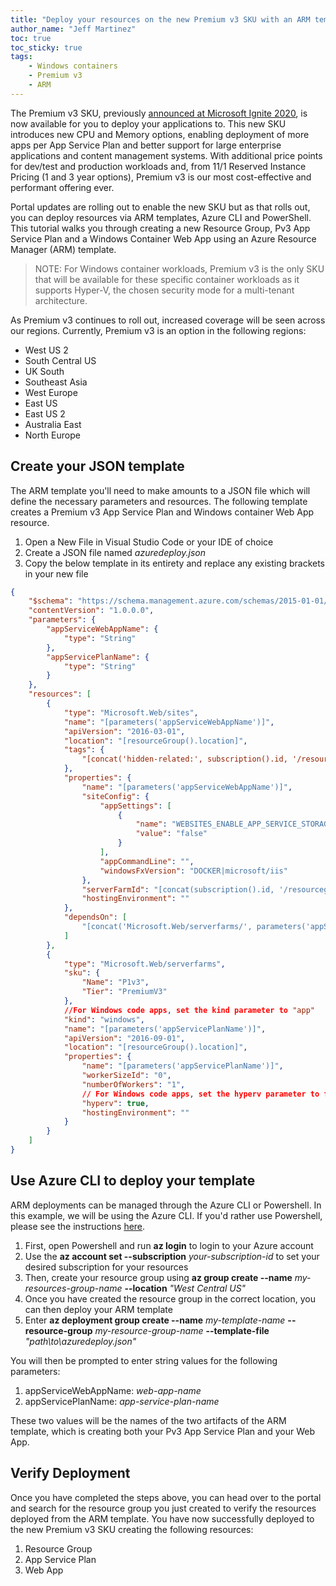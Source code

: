 ```yaml
---
title: "Deploy your resources on the new Premium v3 SKU with an ARM template"
author_name: "Jeff Martinez"
toc: true
toc_sticky: true
tags:
    - Windows containers
    - Premium v3
    - ARM
---
```



The Premium v3 SKU, previously [announced at Microsoft Ignite 2020](https://aka.ms/appservice2020), is now available for you to deploy your applications to.  This new SKU introduces new CPU and Memory options, enabling deployment of more apps per App Service Plan and better support for large enterprise applications and content management systems.  With additional price points for dev/test and production workloads and, from 11/1 Reserved Instance Pricing (1 and 3 year options),  Premium v3 is our most cost-effective and performant offering ever.

Portal updates are rolling out to enable the new SKU but as that rolls out, you can deploy resources via ARM templates, Azure CLI and PowerShell.  This tutorial walks you through creating a new Resource Group, Pv3 App Service Plan and a Windows Container Web App using an Azure Resource Manager (ARM) template.

>NOTE: For Windows container workloads, Premium v3 is the only SKU that will be available for these specific container workloads as it supports Hyper-V, the chosen security mode for a multi-tenant architecture.

As Premium v3 continues to roll out, increased coverage will be seen across our regions.  Currently, Premium v3 is an option in the following regions: 

- West US 2
- South Central US
- UK South
- Southeast Asia
- West Europe
- East US
- East US 2
- Australia East
- North Europe



## Create your JSON template
The ARM template you'll need to make amounts to a JSON file which will define the necessary parameters and resources.  The following template creates a Premium v3 App Service Plan and Windows container Web App resource.  

1.	Open a New File in Visual Studio Code or your IDE of choice
2.	Create a JSON file named *azuredeploy.json*
3.	Copy the below template in its entirety and replace any existing brackets in your new file

```JSON
{
    "$schema": "https://schema.management.azure.com/schemas/2015-01-01/deploymentTemplate.json#",
    "contentVersion": "1.0.0.0",
    "parameters": {
        "appServiceWebAppName": {
            "type": "String"
        },
        "appServicePlanName": {
            "type": "String"
        }
    },
    "resources": [
        {
            "type": "Microsoft.Web/sites",
            "name": "[parameters('appServiceWebAppName')]",
            "apiVersion": "2016-03-01",
            "location": "[resourceGroup().location]",
            "tags": {
                "[concat('hidden-related:', subscription().id, '/resourcegroups/', resourceGroup().name, '/providers/Microsoft.Web/serverfarms/', parameters('appServicePlanName'))]": "empty"
            },
            "properties": {
                "name": "[parameters('appServiceWebAppName')]",
                "siteConfig": {
                    "appSettings": [
                        {
                            "name": "WEBSITES_ENABLE_APP_SERVICE_STORAGE",
                            "value": "false"
                        }
                    ],
                    "appCommandLine": "",
                    "windowsFxVersion": "DOCKER|microsoft/iis"
                },
                "serverFarmId": "[concat(subscription().id, '/resourcegroups/', resourceGroup().name, '/providers/Microsoft.Web/serverfarms/', parameters('appServicePlanName'))]",
                "hostingEnvironment": ""
            },
            "dependsOn": [
                "[concat('Microsoft.Web/serverfarms/', parameters('appServicePlanName'))]"
            ]
        },
        {
            "type": "Microsoft.Web/serverfarms",
            "sku": {
                "Name": "P1v3",
                "Tier": "PremiumV3"                
            },
            //For Windows code apps, set the kind parameter to "app" 
            "kind": "windows",
            "name": "[parameters('appServicePlanName')]",
            "apiVersion": "2016-09-01",
            "location": "[resourceGroup().location]",
            "properties": {
                "name": "[parameters('appServicePlanName')]",
                "workerSizeId": "0",
                "numberOfWorkers": "1",
                // For Windows code apps, set the hyperv parameter to false
                "hyperv": true,                
                "hostingEnvironment": ""
            }
        }
    ]
}

```

## Use Azure CLI to deploy your template
ARM deployments can be managed through the Azure CLI or Powershell.  In this example, we will be using the Azure CLI.  If you'd rather use Powershell, please see the instructions [here](https://docs.microsoft.com/azure/azure-resource-manager/templates/template-tutorial-create-first-template?tabs=azure-powershell).

1.	First, open Powershell and run **az login** to login to your Azure account 
2.	Use the **az account set --subscription** *your-subscription-id* to set your desired subscription for your resources
3.	Then, create your resource group using **az group create --name** *my-resources-group-name* **--location** *"West Central US"*
4.	Once you have created the resource group in the correct location, you can then deploy your ARM template 
5.	Enter **az deployment group create --name** *my-template-name* **--resource-group** *my-resource-group-name* **--template-file** *"path\to\azuredeploy.json"*


You will then be prompted to enter string values for the following parameters:
1.	appServiceWebAppName: *web-app-name*
2.	appServicePlanName: *app-service-plan-name*

These two values will be the names of the two artifacts of the ARM template, which is creating both your Pv3 App Service Plan and your Web App.  

## Verify Deployment
Once you have completed the steps above, you can head over to the portal and search for the resource group you just created to verify the resources deployed from the ARM template.  You have now successfully deployed to the new Premium v3 SKU creating the following resources:

1. Resource Group
2. App Service Plan
3. Web App






